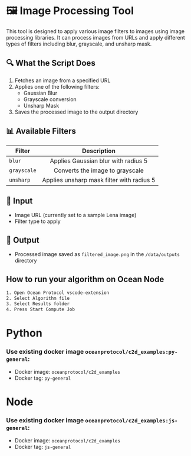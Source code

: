 # 🖼️ Image Processing Tool

This tool is designed to apply various image filters to images using image processing libraries. It can process images from URLs and apply different types of filters including blur, grayscale, and unsharp mask.

## 🔍 What the Script Does

1. Fetches an image from a specified URL
2. Applies one of the following filters:
   - Gaussian Blur
   - Grayscale conversion
   - Unsharp Mask
3. Saves the processed image to the output directory

## 📊 Available Filters

| Filter      | Description                                    |
| ----------- | :--------------------------------------------: |
| `blur`      | Applies Gaussian blur with radius 5           |
| `grayscale` | Converts the image to grayscale               |
| `unsharp`   | Applies unsharp mask filter with radius 5     |

## 📁 Input

- Image URL (currently set to a sample Lena image)
- Filter type to apply

## 📁 Output

- Processed image saved as `filtered_image.png` in the `/data/outputs` directory

## How to run your algorithm on Ocean Node

```bash
1. Open Ocean Protocol vscode-extension
2. Select Algorithm file
3. Select Results folder
4. Press Start Compute Job
```

# Python
### Use existing docker image `oceanprotocol/c2d_examples:py-general`:
- Docker image: `oceanprotocol/c2d_examples`
- Docker tag: `py-general`

# Node
### Use existing docker image `oceanprotocol/c2d_examples:js-general`:
- Docker image: `oceanprotocol/c2d_examples`
- Docker tag: `js-general`


